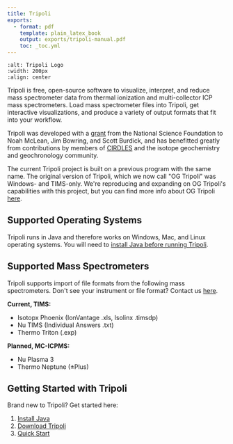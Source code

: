 ```yaml
---
title: Tripoli
exports:
  - format: pdf
    template: plain_latex_book
    output: exports/tripoli-manual.pdf
    toc: _toc.yml
---
```

```{image} graphics/TripoliLogoLarge.png
:alt: Tripoli Logo
:width: 200px
:align: center
```

Tripoli is free, open-source software to visualize, interpret, and reduce mass spectrometer data from thermal ionization and multi-collector ICP mass spectrometers.  Load mass spectrometer files into Tripoli, get interactive visualizations, and produce a variety of output formats that fit into your workflow.  

Tripoli was developed with a [grant](https://www.nsf.gov/awardsearch/showAward?AWD_ID=2149084 "NSF Award Details") from the National Science Foundation to Noah McLean, Jim Bowring, and Scott Burdick, and has benefitted greatly from contributions by members of [CIRDLES](https://cirdles.org/ "CIRDLES") and the isotope geochemistry and geochronology community.

The current Tripoli project is built on a previous program with the same name.  The original version of Tripoli, which we now call "OG Tripoli" was Windows- and TIMS-only.  We're reproducing and expanding on OG Tripoli's capabilities with this project, but you can find more info about OG Tripoli [here](https://cirdles.org/projects/tripoli/ "OG Tripoli").


## Supported Operating Systems

Tripoli runs in Java and therefore works on Windows, Mac, and Linux operating systems.  You will need to [install Java before running Tripoli](./01-Installation.md).  


## Supported Mass Spectrometers

Tripoli supports import of file formats from the following mass spectrometers.  Don't see your instrument or file format?  Contact us [here](https://github.com/CIRDLES/Tripoli/issues/new "Tripoli GitHub Issues").  

**Current, TIMS:**
- Isotopx Phoenix (IonVantage .xls, Isolinx .timsdp)
- Nu TIMS (Individual Answers .txt)
- Thermo Triton (.exp)

**Planned, MC-ICPMS:**
- Nu Plasma 3
- Thermo Neptune (±Plus)


## Getting Started with Tripoli

Brand new to Tripoli? Get started here:
1. [Install Java](./01-Installation.md)
2. [Download Tripoli](./02-InstallTripoli.md)
3. [Quick Start](./03-QuickStart.md)
